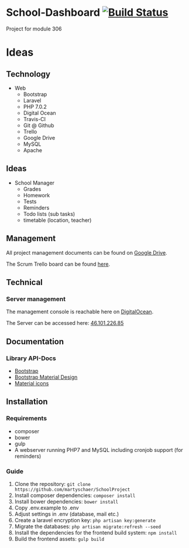 # School-Dashboard [![Build Status](https://travis-ci.com/martyschaer/SchoolProject.svg?token=sbSe1s25snCdas4kvx7G&branch=master)](https://travis-ci.com/martyschaer/SchoolProject)
Project for module 306

# Ideas
## Technology
- Web
	- Bootstrap
	- Laravel
	- PHP 7.0.2
	- Digital Ocean
	- Travis-CI
	- Git @ Github
	- Trello
	- Google Drive
	- MySQL
	- Apache

## Ideas
- School Manager
	- Grades
	- Homework
	- Tests
	- Reminders
	- Todo lists (sub tasks)
	- timetable (location, teacher)

## Management
All project management documents can be found on [Google Drive](https://drive.google.com/drive/folders/0B817XkuekfgYS1luV2RRSHpVOG8).

The Scrum Trello board can be found [here](https://trello.com/b/Ol8jBTos/schoolproject).

## Technical
### Server management
The management console is reachable here on [DigitalOcean](https://cloud.digitalocean.com/droplets/10094949).

The Server can be accessed here: [46.101.226.85](http://46.101.226.85/)

## Documentation
### Library API-Docs
* [Bootstrap](http://getbootstrap.com/)
* [Bootstrap Material Design](http://fezvrasta.github.io/bootstrap-material-design/)
* [Material icons](https://design.google.com/icons/)

## Installation
### Requirements
* composer
* bower
* gulp
* A webserver running PHP7 and MySQL including cronjob support (for reminders)

### Guide
1. Clone the repository: `git clone https://github.com/martyschaer/SchoolProject`
2. Install composer dependencies: `composer install`
3. Install bower dependencies: `bower install`
4. Copy .env.example to .env
5. Adjust settings in .env (database, mail etc.)
6. Create a laravel encryption key: `php artisan key:generate`
7. Migrate the databases: `php artisan migrate:refresh --seed`
8. Install the dependencies for the frontend build system: `npm install`
9. Build the frontend assets: `gulp build`
